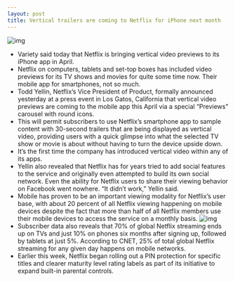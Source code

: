 ```yaml
---
layout: post
title: Vertical trailers are coming to Netflix for iPhone next month
---
```

![img](http://media.idownloadblog.com/wp-content/uploads/2018/03/Netflix-iPhone-vertical-trailers.jpg)
* Variety said today that Netflix is bringing vertical video previews to its iPhone app in April.
* Netflix on computers, tablets and set-top boxes has included video previews for its TV shows and movies for quite some time now. Their mobile app for smartphones, not so much.
* Todd Yellin, Netflix’s Vice President of Product, formally announced yesterday at a press event in Los Gatos, California that vertical video previews are coming to the mobile app this April via a special “Previews” carousel with round icons.
* This will permit subscribers to use Netflix’s smartphone app to sample content with 30-second trailers that are being displayed as vertical video, providing users with a quick glimpse into what the selected TV show or movie is about without having to turn the device upside down.
* It’s the first time the company has introduced vertical video within any of its apps.
* Yellin also revealed that Netflix has for years tried to add social features to the service and originally even attempted to build its own social network. Even the ability for Netflix users to share their viewing behavior on Facebook went nowhere. “It didn’t work,” Yellin said.
* Mobile has proven to be an important viewing modality for Netflix’s user base, with about 20 percent of all Netflix viewing happening on mobile devices despite the fact that more than half of all Netflix members use their mobile devices to access the service on a monthly basis.
![img](http://media.idownloadblog.com/wp-content/uploads/2018/03/Netlfix-viewing-per-device.png)
* Subscriber data also reveals that 70% of global Netflix streaming ends up on TVs and just 10% on phones six months after signing up, followed by tablets at just 5%. According to CNET, 25% of total global Netflix streaming for any given day happens on mobile networks.
* Earlier this week, Netflix began rolling out a PIN protection for specific titles and clearer maturity level rating labels as part of its initiative to expand built-in parental controls.

